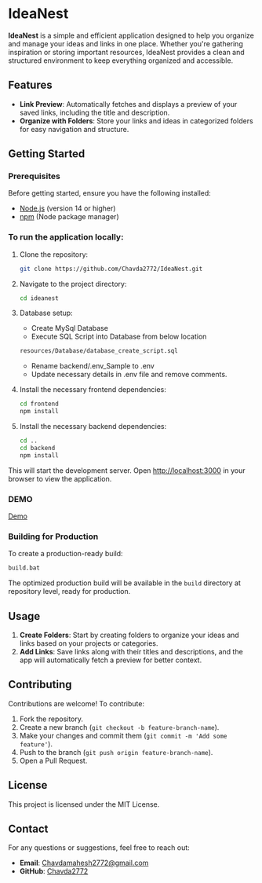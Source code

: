 # IdeaNest

**IdeaNest** is a simple and efficient application designed to help you organize and manage your ideas and links in one place. Whether you're gathering inspiration or storing important resources, IdeaNest provides a clean and structured environment to keep everything organized and accessible.

## Features

- **Link Preview**: Automatically fetches and displays a preview of your saved links, including the title and description.
- **Organize with Folders**: Store your links and ideas in categorized folders for easy navigation and structure.

## Getting Started

### Prerequisites

Before getting started, ensure you have the following installed:
- [Node.js](https://nodejs.org/) (version 14 or higher)
- [npm](https://www.npmjs.com/) (Node package manager)

### To run the application locally:

1. Clone the repository:
    ```bash
    git clone https://github.com/Chavda2772/IdeaNest.git
    ```

2. Navigate to the project directory:
    ```bash
    cd ideanest
    ```

3. Database setup:
    - Create MySql Database
    - Execute SQL Script into Database from below location
    ```bash
    resources/Database/database_create_script.sql
    ```
    - Rename backend/.env_Sample to .env
    - Update necessary details in .env file and remove comments.

4. Install the necessary frontend dependencies:
    ```bash
    cd frontend
    npm install
    ```

5. Install the necessary backend dependencies:
    ```bash
    cd .. 
    cd backend
    npm install
    ```

This will start the development server. Open [http://localhost:3000](http://localhost:3000) in your browser to view the application.

### DEMO
[Demo](https://ideanest.chavdamahesh.com/)

### Building for Production

To create a production-ready build:
```bash
build.bat
```

The optimized production build will be available in the `build` directory at repository level, ready for production.

## Usage

1. **Create Folders**: Start by creating folders to organize your ideas and links based on your projects or categories.
2. **Add Links**: Save links along with their titles and descriptions, and the app will automatically fetch a preview for better context.

## Contributing

Contributions are welcome! To contribute:

1. Fork the repository.
2. Create a new branch (`git checkout -b feature-branch-name`).
3. Make your changes and commit them (`git commit -m 'Add some feature'`).
4. Push to the branch (`git push origin feature-branch-name`).
5. Open a Pull Request.

## License

This project is licensed under the MIT License.

## Contact

For any questions or suggestions, feel free to reach out:

- **Email**: Chavdamahesh2772@gmail.com
- **GitHub**: [Chavda2772](https://github.com/Chavda2772)
